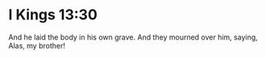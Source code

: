 # I Kings 13:30

And he laid the body in his own grave. And they mourned over him, saying, Alas, my brother!
